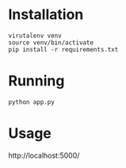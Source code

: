 # Installation

```
virutalenv venv
source venv/bin/activate
pip install -r requirements.txt
```

# Running
`python app.py`

# Usage
http://localhost:5000/